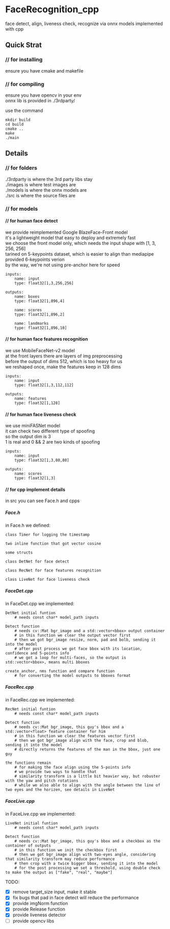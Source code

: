 # FaceRecognition_cpp
face detect, align, liveness check, recognize via onnx models implemented with cpp

## Quick Strat  
### // for installing  
ensure you have cmake and makefile  
### // for compiling  
ensure you have opencv in your env  
onnx lib is provided in ./3rdparty/  

use the command    
```
mkdir build  
cd build  
cmake ..  
make  
./main  
```

## Details
### // for folders  
./3rdparty is where the 3rd party libs stay  
./images is where test images are  
./models is where the onnx models are  
./src is where the source files are  

### // for models  
#### // for human face detect  
we provide reimplemented Google BlazeFace-Front model  
it's a lightweight model that easy to deploy and extremely fast  
we choose the front model only, which needs the input shape with [1, 3, 256, 256]  
tarined on 5-keypoints dataset, which is easier to align than mediapipe provided 6-keypoints verion  
by the way, we're not using pre-anchor here for speed  
```
inputs:  
    name: input  
    type: float32[1,3,256,256]  
    
outputs:  
    name: boxes  
    type: float32[1,896,4]  
 
    name: scores  
    type: float32[1,896,2]  
  
    name: landmarks  
    type: float32[1,896,10]  
```

#### // for human face features recognition  
we use MobileFaceNet-v2 model  
at the front layers there are layers of img preprocessing  
before the output of dims 512, which is too heavy for us  
we reshaped once, make the features keep in 128 dims  
```
inputs:  
    name: input  
    type: float32[1,3,112,112]  
    
outputs:  
    name: features  
    type: float32[1,128]  
```

#### // for human face liveness check  
we use miniFASNet model  
it can check two different type of spoofing  
so the output dim is 3  
1 is real and 0 && 2 are two kinds of spoofing  
```
inputs:  
    name: input  
    type: float32[1,3,80,80]  
    
outputs:  
    name: scores  
    type: float32[1,3]  
```
#### // for cpp implement details  
in src you can see Face.h and cpps  

##### Face.h  
in Face.h we defined:  

    class Timer for logging the timestamp  
    
    two inline function that got vector cosine  
    
    some structs  
    
    class DetNet for face detect  
    
    class RecNet for face features recognition  
    
    class LiveNet for face liveness check  

##### FaceDet.cpp
in FaceDet.cpp we implemented:  
```
DetNet initial funtion   
    # needs const char* model_path inputs  

Detect function  
    # needs cv::Mat bgr_image and a std::vector<bbox> output container  
    # in this function we clear the output vector first  
    # then we got bgr_image resize, norm, pad and bolb, sending it into the model  
    # after post process we got face bbox with its location, confidence and 5-points info  
    # we got a loop for multi-faces, so the output is std::vector<bbox>, means multi bboxes  
    
create_anchor, nms function and compare function  
    # for converting the model outputs to bboxes format  
```

##### FaceRec.cpp
in FaceRec.cpp we implemented:  
```
RecNet initial funtion   
    # needs const char* model_path inputs  

Detect function  
    # needs cv::Mat bgr_image, this guy's bbox and a std::vector<float> feature container for him  
    # in this function we clear the features vector first  
    # then we got bgr_image align with the face, crop and blob, sending it into the model  
    # directly returns the features of the man in the bbox, just one guy  
    
the functions remain  
    # for making the face align using the 5-points info  
    # we provide two ways to handle that  
    # similarity transform is a little bit heavier way, but robuster with the yaw and pitch rotations   
    # while we also able to align with the angle between the line of two eyes and the horizen, see details in LiveNet  
```

##### FaceLive.cpp
in FaceLive.cpp we implemented:  
```
LiveNet initial funtion   
    # needs const char* model_path inputs  

Detect function  
    # needs cv::Mat bgr_image, this guy's bbox and a checkbox as the container of outputs  
    # in this function we init the checkbox first  
    # then we got bgr_image align with two-eyes angle, considering that similarity transform may reduce performance  
    # then crop with a twice bigger bbox, sending it into the model  
    # for the post processing we set a threshold, using double check to make the output as ["fake", "real", "maybe"]  

```


TODO: 
- [x] remove target_size input, make it stable  
- [x] fix bugs that pad in face detect will reduce the performance   
- [x] provide imgNorm function  
- [x] provide Release function  
- [x] provide liveness detector  
- [ ] provide opencv libs
